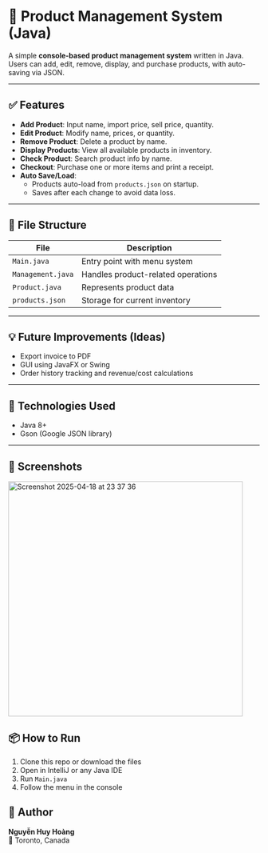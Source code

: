 # 🛒 Product Management System (Java)

A simple **console-based product management system** written in Java.  
Users can add, edit, remove, display, and purchase products, with auto-saving via JSON.

---

## ✅ Features

- **Add Product**: Input name, import price, sell price, quantity.
- **Edit Product**: Modify name, prices, or quantity.
- **Remove Product**: Delete a product by name.
- **Display Products**: View all available products in inventory.
- **Check Product**: Search product info by name.
- **Checkout**: Purchase one or more items and print a receipt.
- **Auto Save/Load**:
  - Products auto-load from `products.json` on startup.
  - Saves after each change to avoid data loss.

---

## 📂 File Structure

| File | Description |
|------|-------------|
| `Main.java` | Entry point with menu system |
| `Management.java` | Handles product-related operations |
| `Product.java` | Represents product data |
| `products.json` | Storage for current inventory |


---


## 💡 Future Improvements (Ideas)

- Export invoice to PDF
- GUI using JavaFX or Swing
- Order history tracking and revenue/cost calculations

---

## 🔧 Technologies Used

- Java 8+
- Gson (Google JSON library)

---
## 📸 Screenshots
<img width="470" alt="Screenshot 2025-04-18 at 23 37 36" src="https://github.com/user-attachments/assets/78d9c070-ce11-4af8-8959-96cc71e11f41" />

 
## 📦 How to Run

1. Clone this repo or download the files  
2. Open in IntelliJ or any Java IDE  
3. Run `Main.java`  
4. Follow the menu in the console

## 👤 Author

**Nguyễn Huy Hoàng**  
📍 Toronto, Canada  

